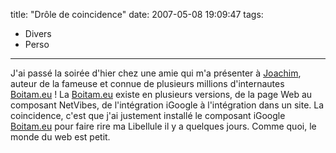 title: "Drôle de coincidence"
date: 2007-05-08 19:09:47
tags:
  - Divers
  - Perso
---

J'ai passé la soirée d'hier chez une amie qui m'a présenter à [Joachim](//joachimesque.com/fr/), auteur de la fameuse et connue de plusieurs millions d'internautes [Boitam.eu](//www.boitam.eu)&nbsp;! La [Boitam.eu](//www.boitam.eu) existe en plusieurs versions, de la page Web au composant NetVibes, de l'intégration iGoogle à l'intégration dans un site. La coincidence, c'est que j'ai justement installé le composant iGoogle [Boitam.eu](http://www.boitam.eu) pour faire rire ma Libellule il y a quelques jours. Comme quoi, le monde du web est petit.